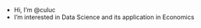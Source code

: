 -  Hi, I’m @culuc
-  I’m interested in Data Science and its application in Economics


<!---
culuc/culuc is a ✨ special ✨ repository because its `README.md` (this file) appears on your GitHub profile.
You can click the Preview link to take a look at your changes.
--->
